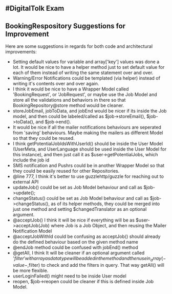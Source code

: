 #DigitalTolk Exam
---

## BookingRespository Suggestions for Improvement
Here are some suggestions in regards for both code and architectural improvements:
* Setting default values for variable and array['key'] values was done a lot. It would be nice to have a helper method just to set default value for each of them instead of writing the same statement over and over.
* Warning/Error Notifications could be templated (via helper) instead of writing it's contents over and over again.
* I think it would be nice to have a Wrapper Model called 'BookingRequest', or 'JobRequest', or maybe use the Job Model and store all the validations and behaviors in there so that BookingRepository@store method would be cleaner.
* storeJobEmail, jobToData, and jobEnd would be nicer if its inside the Job model, and then could be labeled/called as $job->storeEmail(), $job->toData(), and $job->end().
* It would be nice if all the mailer notifications behaviours are seperated from 'saving' behaviours. Maybe making the mailers as different Model so that they could be reused.
* I think getPotentialJobIdsWithUserId() should be inside the User Model (UserMeta, and UserLanguage should be used inside the User Model for this instance), and then just call it as $user->getPotentialJobs, which include the job id
* SMS notification and Pushrs could be in another Wrapper Model so that they could be easily reused for other Repositories.
* @line 777, I think it's better to use guzzlehttp/guzzle for reaching out to external API
* updateJob() could be set as Job Model behaviour and call as $job->update();
* changeStatus() could be set as Job Model behaviour and call as $job->changeStatus(), as of its helper methods, they could be merged into just one method and setting $changedTranslator as an optional argument.
* @acceptJob() I think it will be nice if everything will be as $user->acceptJob(Job) where Job is a Job Object, and then reusing the Mailer Notification Model
* @acceptJobWithId could be confusing as acceptJob() should already do the defined behaviour based on the given method name
* @endJob method could be confused with jobEnd() method
* @getAll, I think It will be cleaner if an optional argument called '$filter' with array as data type will be added in the method and then use in_array( -value- ,$filter) to check and add the filters in query. That way getAll() will be more flexible.
* userLoginFailed() might need to be inside User model
* reopen, $job->reopen could be cleaner if this is defined inside Job Model.
